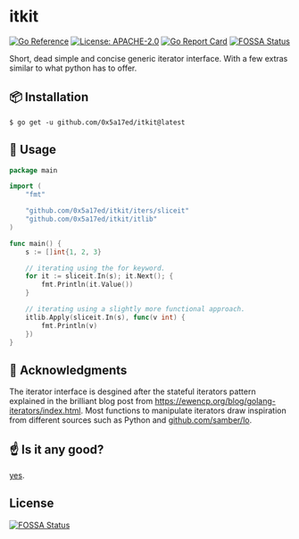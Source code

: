 # itkit

[![Go Reference](https://pkg.go.dev/badge/github.com/0x5a17ed/itkit.svg)](https://pkg.go.dev/github.com/0x5a17ed/itkit)
[![License: APACHE-2.0](https://img.shields.io/badge/license-APACHE--2.0-blue?style=flat-square)](https://www.apache.org/licenses/)
[![Go Report Card](https://goreportcard.com/badge/github.com/0x5a17ed/itkit)](https://goreportcard.com/report/github.com/0x5a17ed/itkit)
[![FOSSA Status](https://app.fossa.com/api/projects/git%2Bgithub.com%2F0x5a17ed%2Fitkit.svg?type=shield)](https://app.fossa.com/projects/git%2Bgithub.com%2F0x5a17ed%2Fitkit?ref=badge_shield)

Short, dead simple and concise generic iterator interface. With a few extras similar to what python has to offer.


## 📦 Installation

```shell
$ go get -u github.com/0x5a17ed/itkit@latest
```


## 🤔 Usage

```go
package main

import (
	"fmt"

	"github.com/0x5a17ed/itkit/iters/sliceit"
	"github.com/0x5a17ed/itkit/itlib"
)

func main() {
	s := []int{1, 2, 3}

	// iterating using the for keyword.
	for it := sliceit.In(s); it.Next(); {
		fmt.Println(it.Value())
	}

	// iterating using a slightly more functional approach.
	itlib.Apply(sliceit.In(s), func(v int) {
		fmt.Println(v)
	})
}

```


## 🥇 Acknowledgments

The iterator interface is desgined after the stateful iterators pattern explained in the brilliant blog post from <https://ewencp.org/blog/golang-iterators/index.html>. Most functions to manipulate iterators draw inspiration from different sources such as Python and [github.com/samber/lo](https://github.com/samber/lo).


## ☝️ Is it any good?

[yes](https://news.ycombinator.com/item?id=3067434).


## License
[![FOSSA Status](https://app.fossa.com/api/projects/git%2Bgithub.com%2F0x5a17ed%2Fitkit.svg?type=large)](https://app.fossa.com/projects/git%2Bgithub.com%2F0x5a17ed%2Fitkit?ref=badge_large)
